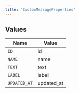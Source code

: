 ```yaml
---
title: 'CustomMessageProperties'
---
```



## Values

| Name         | Value        |
| ------------ | ------------ |
| `ID`         | id           |
| `NAME`       | name         |
| `TEXT`       | text         |
| `LABEL`      | label        |
| `UPDATED_AT` | updated_at   |